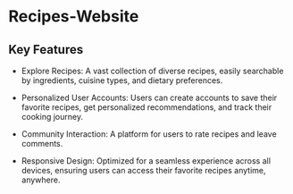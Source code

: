 # Recipes-Website

## Key Features

- Explore Recipes: A vast collection of diverse recipes, easily searchable by ingredients, cuisine types, and dietary preferences.

- Personalized User Accounts: Users can create accounts to save their favorite recipes, get personalized recommendations, and track their cooking journey.

- Community Interaction: A platform for users to rate recipes and leave comments.

- Responsive Design: Optimized for a seamless experience across all devices, ensuring users can access their favorite recipes anytime, anywhere.

